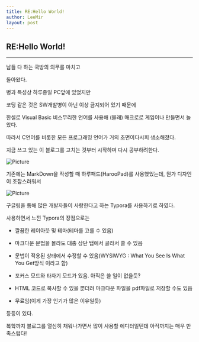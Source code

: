 ```yaml
---
title: RE:Hello World!
author: LeeMir
layout: post
---
```

## RE:Hello World!
- - -

남들 다 하는 국방의 의무를 마치고

돌아왔다.



병과 특성상 하루종일 PC앞에 있었지만

코딩 같은 것은 SW개발병이 아닌 이상 금지되어 있기 때문에

한셀로 Visual Basic 비스무리한 언어를 사용해 (몰래) 매크로로 게임이나 만들면서 놀았다.



따라서 C언어를 비롯한 모든 프로그래밍 언어가 거의 초면이다시피 생소해졌다.

지금 쓰고 있는 이 블로그를 고치는 것부터 시작하며 다시 공부하려한다.



![Picture](https://encrypted-tbn0.gstatic.com/images?q=tbn:ANd9GcS2xHQoil72p9IapBU90VqyjH8CcBQWJ7dqJA&usqp=CAU)

기존에는 MarkDown을 작성할 때 하루패드(HarooPad)를 사용했었는데, 뭔가 디자인이 조잡스러워서 



![Picture](https://blog.kakaocdn.net/dn/c173RC/btqBvs7GCjW/Qrn0H4PdLGk9zTu7EYYWy0/img.png)

구글링을 통해 많은 개발자들이 사랑한다고 하는 Typora를 사용하기로 하였다.

사용하면서 느낀 Typora의 장점으로는

- 깔끔한 레이아웃 및 테마(테마를 고를 수 있음)
- 마크다운 문법을 몰라도 대충 상단 탭에서 골라서 쓸 수 있음

- 문법이 적용된 상태에서 수정할 수 있음(WYSIWYG : What You See Is What You Get방식 이라고 함)
- 포커스 모드와 타자기 모드가 있음. 아직은 쓸 일이 없을듯?

- HTML 코드로 복사할 수 있을 뿐더러 마크다운 파일을 pdf파일로 저장할 수도 있음

- 무료임(이게 가장 인기가 많은 이유일듯)

  

등등이 있다.

복학까지 블로그를 열심히 채워나가면서 많이 사용할 에디터일텐데 아직까지는 매우 만족스럽다!